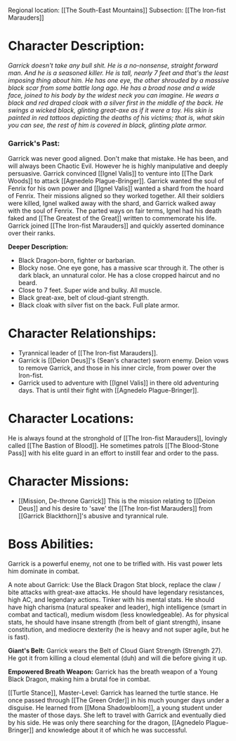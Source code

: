 Regional location: [[The South-East Mountains]]
Subsection: [[The Iron-fist Marauders]]
# Character Description:
*Garrick doesn't take any bull shit. He is a no-nonsense, straight forward man. And he is a seasoned killer. He is tall, nearly 7 feet and that's the least imposing thing about him. He has one eye, the other shrouded by a massive black scar from some battle long ago. He has a broad nose and a wide face, joined to his body by the widest neck you can imagine. He wears a black and red draped cloak with a silver first in the middle of the back. He swings a wicked black, glinting great-axe as if it were a toy. His skin is painted in red tattoos depicting the deaths of his victims; that is, what skin you can see, the rest of him is covered in black, glinting plate armor.*
### Garrick's Past:
Garrick was never good aligned. Don't make that mistake. He has been, and will always been Chaotic Evil. However he is highly manipulative and deeply persuasive. Garrick convinced [[Ignel Valis]] to venture into [[The Dark Woods]] to attack [[Agnedelo Plague-Bringer]]. Garrick wanted the soul of Fenrix for his own power and [[Ignel Valis]] wanted a shard from the hoard of Fenrix. Their missions aligned so they worked together. All their soldiers were killed, Ignel walked away with the shard, and Garrick walked away with the soul of Fenrix. The parted ways on fair terms, Ignel had his death faked and [[The Greatest of the Great]] written to commemorate his life. Garrick joined [[The Iron-fist Marauders]] and quickly asserted dominance over their ranks. 

**Deeper Description:**
-  Black Dragon-born, fighter or barbarian.
-  Blocky nose. One eye gone, has a massive scar through it. The other is dark black, an unnatural color. He has a close cropped haircut and no beard.
-  Close to 7 feet. Super wide and bulky. All muscle.
-  Black great-axe, belt of cloud-giant strength. 
-  Black cloak with silver fist on the back. Full plate armor.
# Character Relationships:
-  Tyrannical leader of [[The Iron-fist Marauders]].
-  Garrick is [[Deion Deus]]'s (Sean's character) sworn enemy. Deion vows to remove Garrick, and those in his inner circle, from power over the Iron-fist.
- Garrick used to adventure with [[Ignel Valis]] in there old adventuring days. That is until their fight with [[Agnedelo Plague-Bringer]]. 
# Character Locations:
He is always found at the stronghold of [[The Iron-fist Marauders]], lovingly called [[The Bastion of Blood]]. He sometimes patrols [[The Blood-Stone Pass]] with his elite guard in an effort to instill fear and order to the pass. 
# Character Missions:
- [[Mission, De-throne Garrick]] This is the mission relating to [[Deion Deus]] and his desire to 'save' the [[The Iron-fist Marauders]] from [[Garrick Blackthorn]]'s abusive and tyrannical rule. 

# Boss Abilities:
Garrick is a powerful enemy, not one to be trifled with. His vast power lets him dominate in combat.

A note about Garrick: Use the Black Dragon Stat block, replace the claw / bite attacks with great-axe attacks. He should have legendary resistances, high AC, and legendary actions. Tinker with his mental stats. He should have high charisma (natural speaker and leader), high intelligence (smart in combat and tactical), medium wisdom (less knowledgeable). As for physical stats, he should have insane strength (from belt of giant strength), insane constitution, and mediocre dexterity (he is heavy and not super agile, but he is fast).

**Giant's Belt:**
Garrick wears the Belt of Cloud Giant Strength (Strength 27). He got it from killing a cloud elemental (duh) and will die before giving it up. 

**Empowered Breath Weapon:**
Garrick has the breath weapon of a Young Black Dragon, making him a brutal foe in combat. 

[[Turtle Stance]], Master-Level:
Garrick has learned the turtle stance. He once passed through [[The Green Order]] in his much younger days under a disguise. He learned from [[Mona Shadowbloom]], a young student under the master of those days. She left to travel with Garrick and eventually died by his side. He was only there searching for the dragon, [[Agnedelo Plague-Bringer]] and knowledge about it of which he was successful. 